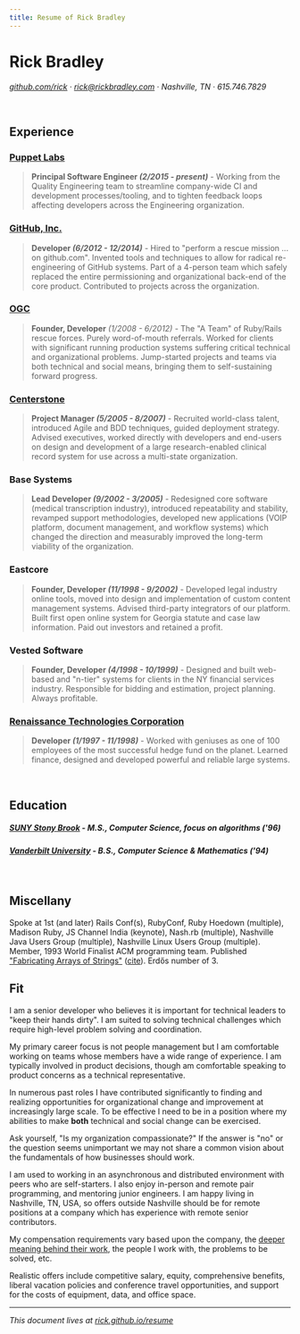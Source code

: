 ```yaml
---
title: Resume of Rick Bradley
---
```


# Rick Bradley

_[github.com/rick](https://github.com/rick) &middot; rick@rickbradley.com &middot; Nashville, TN &middot; 615.746.7829_

<br/>

## Experience

### [Puppet Labs](https://puppetlabs.com/)

> **Principal Software Engineer _(2/2015 - present)_** - Working from the Quality Engineering team to streamline company-wide CI and development processes/tooling, and to tighten feedback loops affecting developers across the Engineering organization.

### [GitHub, Inc.](https://github.com/)

> **Developer _(6/2012 - 12/2014)_** - Hired to "perform a rescue mission ... on github.com". Invented tools and techniques to allow for radical re-engineering of GitHub systems. Part of a 4-person team which safely replaced the entire permissioning and organizational back-end of the core product. Contributed to projects across the organization.

### [OGC](http://www.ogtastic.com/)

> **Founder, Developer** _(1/2008 - 6/2012)_ - The "A Team" of Ruby/Rails rescue forces. Purely word-of-mouth referrals. Worked for clients with significant running production systems suffering critical technical and organizational problems. Jump-started projects and teams via both technical and social means, bringing them to self-sustaining forward progress.

### [Centerstone](https://www.centerstone.org/)

> **Project Manager _(5/2005 - 8/2007)_** - Recruited world-class talent, introduced Agile and BDD techniques, guided deployment strategy. Advised executives, worked directly with developers and end-users on design and development of a large research-enabled clinical record system for use across a multi-state organization.

### Base Systems

> **Lead Developer _(9/2002 - 3/2005)_** - Redesigned core software (medical transcription industry), introduced repeatability and stability, revamped support methodologies, developed new applications (VOIP platform, document management, and workflow systems) which changed the direction and measurably improved the long-term viability of the organization.

### Eastcore

> **Founder, Developer _(11/1998 - 9/2002)_** - Developed legal industry online tools, moved into design and implementation of custom content management systems. Advised third-party integrators of our platform. Built first open online system for Georgia statute and case law information. Paid out investors and retained a profit.

### Vested Software

> **Founder, Developer _(4/1998 - 10/1999)_** - Designed and built web-based and "n-tier" systems for clients in the NY financial services industry. Responsible for bidding and estimation, project planning. Always profitable.

### [Renaissance Technologies Corporation](http://en.wikipedia.org/wiki/Renaissance_Technologies)

> **Developer _(1/1997 - 11/1998)_** - Worked with geniuses as one of 100 employees of the most successful hedge fund on the planet. Learned finance, designed and developed powerful and reliable large systems.

<br/>

## Education

##### [SUNY Stony Brook](https://www.cs.stonybrook.edu/) - **M.S., Computer Science, focus on algorithms** _('96)_

##### [Vanderbilt University](http://www.vanderbilt.edu/) - **B.S., Computer Science & Mathematics** _('94)_

<br/>

## Miscellany

Spoke at 1st (and later) Rails Conf(s), RubyConf, Ruby Hoedown (multiple), Madison Ruby, JS Channel India (keynote), Nash.rb (multiple), Nashville Java Users Group (multiple), Nashville Linux Users Group (multiple).  Member, 1993 World Finalist ACM programming team.  Published ["Fabricating Arrays of Strings"](https://www3.cs.stonybrook.edu/~skiena/papers/bradley.ps) ([cite](http://dl.acm.org/citation.cfm?id=267529&dl=ACM&coll=DL&CFID=582898140&CFTOKEN=40112734)). Erdős number of 3.

## Fit

I am a senior developer who believes it is important for technical leaders to "keep their hands dirty". I am suited to solving technical challenges which require high-level problem solving and coordination.

My primary career focus is not people management but I am comfortable working on teams whose members have a wide range of experience. I am typically involved in product decisions, though am comfortable speaking to product concerns as a technical representative.

In numerous past roles I have contributed significantly to finding and realizing opportunities for organizational change and improvement at increasingly large scale. To be effective I need to be in a position where my abilities to make **both** technical and social change can be exercised.

Ask yourself, "Is my organization compassionate?" If the answer is "no" or the question seems unimportant we may not share a common vision about the fundamentals of how businesses should work.

I am used to working in an asynchronous and distributed environment with peers who are self-starters.  I also enjoy in-person and remote pair programming, and mentoring junior engineers.  I am happy living in Nashville, TN, USA, so offers outside Nashville should be for remote positions at a company which has experience with remote senior contributors.

My compensation requirements vary based upon the company, the [deeper meaning behind their work](https://www.youtube.com/watch?v=wdzHgN7_Hs8), the people I work with, the problems to be solved, etc.

Realistic offers include competitive salary, equity, comprehensive benefits, liberal vacation policies and conference travel opportunities, and support for the costs of equipment, data, and office space.

----

_This document lives at [rick.github.io/resume](http://rick.github.io/resume/)_
